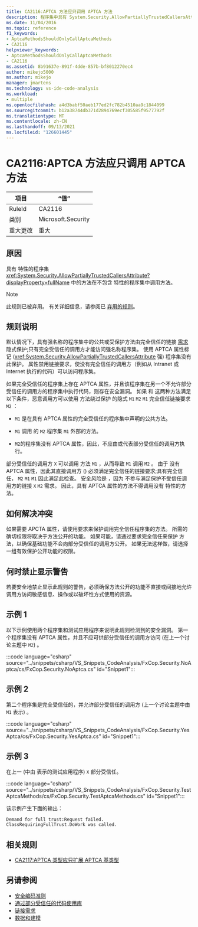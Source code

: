 ```yaml
---
title: CA2116:APTCA 方法应只调用 APTCA 方法
description: 程序集中具有 System.Security.AllowPartiallyTrustedCallersAttribute 特性的方法调用没有 属性的程序集中的方法。
ms.date: 11/04/2016
ms.topic: reference
f1_keywords:
- AptcaMethodsShouldOnlyCallAptcaMethods
- CA2116
helpviewer_keywords:
- AptcaMethodsShouldOnlyCallAptcaMethods
- CA2116
ms.assetid: 8b91637e-891f-4dde-857b-bf8012270ec4
author: mikejo5000
ms.author: mikejo
manager: jmartens
ms.technology: vs-ide-code-analysis
ms.workload:
- multiple
ms.openlocfilehash: a4d3babf50aeb177ed2fc782b4510aa9c1844099
ms.sourcegitcommit: b12a38744db371d2894769ecf305585f9577792f
ms.translationtype: MT
ms.contentlocale: zh-CN
ms.lasthandoff: 09/13/2021
ms.locfileid: "126601445"
---
```

# <a name="ca2116-aptca-methods-should-only-call-aptca-methods"></a>CA2116:APTCA 方法应只调用 APTCA 方法

|项目|“值”|
|-|-|
|RuleId|CA2116|
|类别|Microsoft.Security|
|重大更改|重大|

## <a name="cause"></a>原因
具有 特性的程序集 <xref:System.Security.AllowPartiallyTrustedCallersAttribute?displayProperty=fullName> 中的方法在不包含 特性的程序集中调用方法。

> [!NOTE]
> 此规则已被弃用。 有关详细信息，请参阅已 [弃用的规则](fxcop-unported-deprecated-rules.md)。

## <a name="rule-description"></a>规则说明

默认情况下，具有强名称的程序集中的公共或受保护方法由完全信任的链接 [需求](/dotnet/framework/misc/link-demands) 隐式保护;只有完全受信任的调用方才能访问强名称程序集。 使用 APTCA 属性标记 (<xref:System.Security.AllowPartiallyTrustedCallersAttribute> 强) 程序集没有此保护。 属性禁用链接要求，使没有完全信任的调用方（例如从 Intranet 或 Internet 执行的代码）可以访问程序集。

如果完全受信任的程序集上存在 APTCA 属性，并且该程序集在另一个不允许部分受信任的调用方的程序集中执行代码，则存在安全漏洞。 如果 和 这两种方法满足以下条件，恶意调用方可以使用 方法绕过保护 的隐式 `M1` `M2` `M1` 完全信任链接要求 `M2` ：

- `M1` 是在具有 APTCA 属性的完全受信任的程序集中声明的公共方法。

- `M1` 调用 的 `M2` 程序集 `M1` 外部的方法。

- `M2`的程序集没有 APTCA 属性，因此，不应由或代表部分受信任的调用方执行。

部分受信任的调用方 `X` 可以调用 方法 `M1` ，从而导致 `M1` 调用 `M2` 。 由于 没有 APTCA 属性，因此其直接调用方 () 必须满足完全信任的链接要求;具有完全信任， `M2` `M1` `M1` 因此满足此检查。 安全风险是 ，因为 不参与满足保护不受信任调用方的链接 `X` `M2` 需求。 因此，具有 APTCA 属性的方法不得调用没有 特性的方法。

## <a name="how-to-fix-violations"></a>如何解决冲突
如果需要 APCTA 属性，请使用要求来保护调用完全信任程序集的方法。 所需的确切权限将取决于方法公开的功能。 如果可能，请通过要求完全信任来保护 方法，以确保基础功能不会向部分受信任的调用方公开。 如果无法这样做，请选择一组有效保护公开功能的权限。

## <a name="when-to-suppress-warnings"></a>何时禁止显示警告
若要安全地禁止显示此规则的警告，必须确保方法公开的功能不直接或间接地允许调用方访问敏感信息、操作或以破坏性方式使用的资源。

## <a name="example-1"></a>示例 1
以下示例使用两个程序集和测试应用程序来说明此规则检测到的安全漏洞。 第一个程序集没有 APTCA 属性，并且不应可供部分受信任的调用方访问 (在上一个讨论主题中 `M2`) 。

:::code language="csharp" source="../snippets/csharp/VS_Snippets_CodeAnalysis/FxCop.Security.NoAptca/cs/FxCop.Security.NoAptca.cs" id="Snippet1":::

## <a name="example-2"></a>示例 2
第二个程序集是完全受信任的，并允许部分受信任的调用方 (上一个讨论主题中由 `M1` 表示) 。

:::code language="csharp" source="../snippets/csharp/VS_Snippets_CodeAnalysis/FxCop.Security.YesAptca/cs/FxCop.Security.YesAptca.cs" id="Snippet1":::

## <a name="example-3"></a>示例 3
在上一 (中由 表示的测试应用程序) `X` 部分受信任。

:::code language="csharp" source="../snippets/csharp/VS_Snippets_CodeAnalysis/FxCop.Security.TestAptcaMethods/cs/FxCop.Security.TestAptcaMethods.cs" id="Snippet1":::

该示例产生下面的输出：

```txt
Demand for full trust:Request failed.
ClassRequiringFullTrust.DoWork was called.
```

## <a name="related-rules"></a>相关规则

- [CA2117:APTCA 类型应只扩展 APTCA 基类型](../code-quality/ca2117.md)

## <a name="see-also"></a>另请参阅

- [安全编码准则](/dotnet/standard/security/secure-coding-guidelines)
- [通过部分受信任的代码使用库](/dotnet/framework/misc/using-libraries-from-partially-trusted-code)
- [链接需求](/dotnet/framework/misc/link-demands)
- [数据和建模](/dotnet/framework/data/index)
